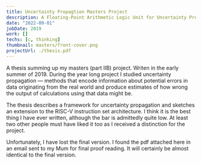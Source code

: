 ```yaml
---
title: Uncertainty Propagtion Masters Project
description: A Floating-Point Arithmetic Logic Unit for Uncertainty Propagation
date: "2022-09-01"
jobDate: 2019
work: []
techs: [c, thinking]
thumbnail: masters/front-cover.png
projectUrl: ./thesis.pdf
---
```



A thesis summing up my masters (part IIB) project.
Writen in the early summer of 2019.
During the year long project I studied uncertainty propagation &mdash; methods that encode information about potential errors in data originating from the real world and produce estimates of how wrong the output of calculations using that data might be. 

The thesis describes a framework for uncertainty propagation and sketches an extension to the RISC-V instruction set architecture.
I think it is the best thing I have ever written, although the bar is admittedly quite low.
At least two other people must have liked it too as I received a distinction for the project.

Unfortunately, I have lost the final version.
I found the pdf attached here in an email sent to my Mum for final proof reading.
It will certainly be almost identical to the final version. 